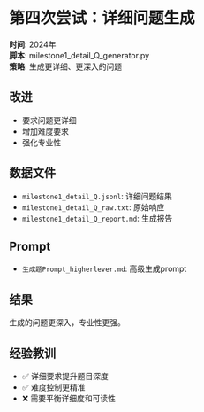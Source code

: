 # 第四次尝试：详细问题生成

**时间**: 2024年  
**脚本**: milestone1_detail_Q_generator.py  
**策略**: 生成更详细、更深入的问题  

## 改进
- 要求问题更详细
- 增加难度要求
- 强化专业性

## 数据文件
- `milestone1_detail_Q.jsonl`: 详细问题结果
- `milestone1_detail_Q_raw.txt`: 原始响应
- `milestone1_detail_Q_report.md`: 生成报告

## Prompt
- `生成题Prompt_higherlever.md`: 高级生成prompt

## 结果
生成的问题更深入，专业性更强。

## 经验教训
- ✅ 详细要求提升题目深度
- ✅ 难度控制更精准
- ❌ 需要平衡详细度和可读性

